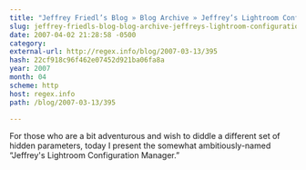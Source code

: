 ```yaml
---
title: "Jeffrey Friedl’s Blog » Blog Archive » Jeffrey’s Lightroom Configuration Manager"
slug: jeffrey-friedls-blog-blog-archive-jeffreys-lightroom-configuration
date: 2007-04-02 21:28:58 -0500
category: 
external-url: http://regex.info/blog/2007-03-13/395
hash: 22cf918c96f462e07452d921ba06fa8a
year: 2007
month: 04
scheme: http
host: regex.info
path: /blog/2007-03-13/395

---
```


For those who are a bit adventurous and wish to diddle a different set of hidden parameters, today I present the somewhat ambitiously-named “Jeffrey's Lightroom Configuration Manager.”
